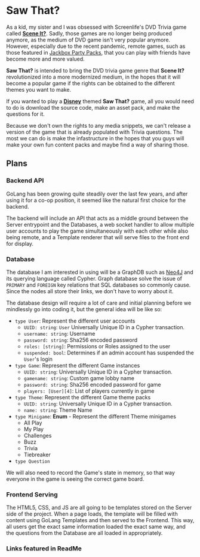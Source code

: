 # Saw That?

As a kid, my sister and I was obsessed with Screenlife's DVD Trivia game called [**Scene It?**][SceneIt]. Sadly, those games are no longer being produced anymore, as the medium of DVD game isn't very popular anymore. However, especially due to the recent pandemic, remote games, such as those featured in [Jackbox Party Packs][JPP], that you can play with friends have become more and more valued.

**Saw That?** is intended to bring the DVD trivia game genre that **Scene It?** revolutionized into a more modernized medium, in the hopes that it will become a popular game if the rights can be obtained to the different themes you want to make.

If you wanted to play a [**Disney**][Disney] themed **Saw That?** game, all you would need to do is download the source code, make an asset pack, and make the questions for it.

Because we don't own the rights to any media snippets, we can't release a version of the game that is already populated with Trivia questions. The most we can do is make the infastructure in the hopes that you guys will make your own fun content packs and maybe find a way of sharing those.

## Plans

### Backend API

GoLang has been growing quite steadily over the last few years, and after using it for a co-op position, it seemed like the natural first choice for the backend.

The backend will include an API that acts as a middle ground between the Server entrypoint and the Databases, a web socket handler to allow multiple user accounts to play the game simultaneously with each other while also being remote, and a Template renderer that will serve files to the front end for display.

### Database

The database I am interested in using will be a GraphDB such as [Neo4J][Neo4J] and its querying language called Cypher. Graph database solve the issue of `PRIMARY` and `FOREIGN` key relations that SQL databases so commonly cause. Since the nodes all store their links, we don't have to worry about it.

The database design will require a lot of care and initial planning before we mindlessly go into coding it, but the general idea will be like so:

- `type User`: Represent the different user accounts
  - `UUID: string`: `User` Universally Unique ID in a Cypher transaction.
  - `username: string`: Username
  - `password: string`: Sha256 encoded password
  - `roles: [string]`: Permissions or Roles assigned to the user
  - `suspended: bool`: Determines if an admin account has suspended the `User`'s login
- `type Game`: Represent the different Game instances
  - `UUID: string`: Universally Unique ID in a Cypher transaction.
  - `gamename: string`: Custom game lobby name
  - `password: string`: Sha256 encoded password for game
  - `players: [User][4]`: List of players currently in game
- `type Theme`: Represent the different Game theme packs
  - `UUID: string`: Universally Unique ID in a Cypher transaction.
  - `name: string`: Theme Name
- `type Minigame`: **Enum** - Represent the different Theme minigames
  - All Play
  - My Play
  - Challenges
  - Buzz
  - Trivia
  - Tiebreaker
- `type Question`

We will also need to record the Game's state in memory, so that way everyone in the game is seeing the correct game board.

### Frontend Serving

The HTML5, CSS, and JS are all going to be templates stored on the Server side of the project. When a page loads, the template will be filled with content using GoLang Templates and then served to the Frontend. This way, all users get the exact same information loaded the exact same way, and the questions from the Database are all loaded in appropriately.

### Links featured in ReadMe

[Disney]: <https://www.disney.com/?target=_blank> "Disney - Official Website"

[JPP]: <https://www.jackboxgames.com/?target=_blank> "Jackbox Party Games - Official Website"

[Neo4J]: <https://neo4j.com/?target=_blank> "Neo4J - Official Website"

[SceneIt]: <https://www.wikiwand.com/en/Scene_It%3F/?target=_blank> "Scene It? - Wikipedia"
